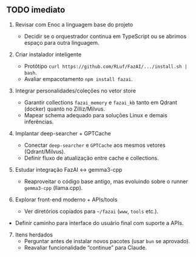 ## TODO imediato

1. Revisar com Enoc a linguagem base do projeto  
   - Decidir se o orquestrador continua em TypeScript ou se abrimos espaço para outra linguagem.

2. Criar instalador inteligente  
   - Protótipo `curl https://github.com/RLuf/FazAI/.../install.sh | bash`.  
   - Avaliar empacotamento `npm install fazai`.

3. Integrar personalidades/coleções no vetor store  
   - Garantir collections `fazai_memory` e `fazai_kb` tanto em Qdrant (docker) quanto no Zilliz/Milvus.
   - Mapear schema adequado para soluções Linux e demais inferências.

4. Implantar deep-searcher + GPTCache  
   - Conectar `deep-searcher` e `GPTCache` aos mesmos vetores (Qdrant/Milvus).
   - Definir fluxo de atualização entre cache e collections.

5. Estudar integração FazAI ↔ gemma3-cpp  
   - Reaproveitar o código base antigo, mas evoluindo sobre o runner `gemma3-cpp` (llama.cpp).

6. Explorar front-end moderno + APIs/tools  
   - Ver diretórios copiados para `~/fazai` (`www`, `tools` etc.).  
  - Definir caminho para interface do usuário final com suporte a APIs.

7. Itens herdados  
   - Perguntar antes de instalar novos pacotes (usar `bun` se aprovado).  
   - Reavaliar funcionalidade “continue” para Claude.
